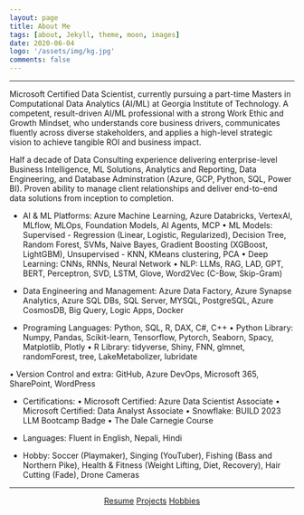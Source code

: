 ```yaml
---
layout: page
title: About Me
tags: [about, Jekyll, theme, moon, images]
date: 2020-06-04
logo: '/assets/img/kg.jpg'
comments: false
---
```

<hr/>
Microsoft Certified Data Scientist, currently pursuing a part-time Masters in Computational Data Analytics (AI/ML) at Georgia Institute of Technology. A competent, result-driven AI/ML professional with a strong Work Ethic and Growth Mindset, who understands core business drivers, communicates fluently across diverse stakeholders, and applies a high-level strategic vision to achieve tangible ROI and business impact.
 
Half a decade of Data Consulting experience delivering enterprise-level Business Intelligence, ML Solutions, Analytics and Reporting, Data Engineering, and Database Adminstration (Azure, GCP, Python, SQL, Power BI). Proven ability to manage client relationships and deliver end-to-end data solutions from inception to completion. 

- AI & ML Platforms: Azure Machine Learning, Azure Databricks, VertexAI, MLflow, MLOps, Foundation Models, AI Agents, MCP
• ML Models: Supervised - Regression (Linear, Logistic, Regularized), Decision Tree, Random Forest, SVMs, Naive Bayes, Gradient Boosting (XGBoost, LightGBM), Unsupervised - KNN, KMeans clustering, PCA
• Deep Learning: CNNs, RNNs, Neural Network
• NLP: LLMs, RAG, LAD, GPT, BERT, Perceptron, SVD, LSTM, Glove, Word2Vec (C-Bow, Skip-Gram)

- Data Engineering and Management: Azure Data Factory, Azure Synapse Analytics, Azure SQL DBs, SQL Server, MYSQL, PostgreSQL, Azure CosmosDB, Big Query, Logic Apps, Docker

- Programing Languages: Python, SQL, R, DAX, C#, C++
• Python Library: Numpy, Pandas, Scikit-learn, Tensorflow, Pytorch, Seaborn, Spacy, Matplotlib, Plotly
• R Library: tidyverse, Shiny, FNN, glmnet, randomForest, tree, LakeMetabolizer, lubridate

• Version Control and extra: GitHub, Azure DevOps, Microsoft 365, SharePoint, WordPress

- Certifications: 
• Microsoft Certified: Azure Data Scientist Associate
• Microsoft Certified: Data Analyst Associate
• Snowflake: BUILD 2023 LLM Bootcamp Badge
• The Dale Carnegie Course

- Languages: Fluent in English, Nepali, Hindi

- Hobby: Soccer (Playmaker), Singing (YouTuber), Fishing (Bass and Northern Pike), Health & Fitness 
 (Weight Lifting, Diet, Recovery), Hair Cutting (Fade), Drone Cameras

<hr/>
<center>
    <div class="btn-group">
        <a href="https://drive.google.com/file/d/1_UImK4nxFH3U1x3XrW1rbRCWo0pdjTxD/view" class="btn btn-primary">Resume</a>
        <a href="https://gurungkshitij.github.io//posts/" class="btn btn-primary">Projects</a>
        <a href="https://gurungkshitij.github.io/projects/" class="btn btn-primary"> Hobbies</a>    
    </div>
</center>
